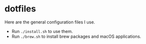 # dotfiles

Here are the general configuration files I use.

* Run `./install.sh` to use them.
* Run `./brew.sh` to install brew packages and macOS applications.
